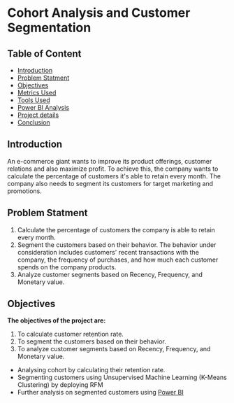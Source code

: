 <h1>Cohort Analysis and Customer Segmentation</h1>

<h2>Table of Content</h2>

<ul>
    <li><a href="#intro">Introduction</a></li>
    <li><a href="#statement">Problem Statment</a></li>
    <li><a href="#obj">Objectives</a></li>
    <li><a href="#metrics">Metrics Used</a></li>
    <li><a href="#tools">Tools Used</a></li>
    <li><a href="#bi">Power BI Analysis</a></li>
    <li><a href="#details">Project details</a></li>
    <li><a href="#conclusion">Conclusion</a></li>
</ul>

<h2>Introduction</h2>
<a id="intro"></a>

An e-commerce giant wants to improve its product offerings, customer relations and also maximize profit. To achieve this, the company wants to calculate the percentage of customers it's able to retain every month. The company also needs to segment its customers for target marketing and promotions.       
  
<h2>Problem Statment</h2>
<a id="statement"></a>

1. Calculate the percentage of customers the company is able to retain every month.
2. Segment the customers based on their behavior. The behavior under consideration includes customers' recent transactions with the company, the frequency of purchases, and how much each customer spends on the company products.
3. Analyze customer segments based on Recency, Frequency, and Monetary value.

<h2>Objectives</h2>
<a id="obj"></a>

__The objectives of the project are:__

1. To calculate customer retention rate.
2. To segment the customers based on their behavior.
3. To analyze customer segments based on Recency, Frequency, and Monetary value.


- Analysing cohort by calculating their retention rate.
- Segmenting customers using Unsupervised Machine Learning (K-Means Clustering) by deploying RFM
- Further analysis on segmented customers using [Power BI](https://app.powerbi.com/view?r=eyJrIjoiODVlOTFmZjYtYzRiNi00MTk0LWFhMDktOGJiMWEzNWJkYzNhIiwidCI6ImRmODY3OWNkLWE4MGUtNDVkOC05OWFjLWM4M2VkN2ZmOTVhMCJ9)
